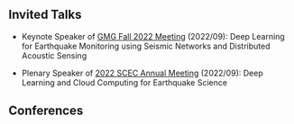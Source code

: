 ## Invited Talks

- Keynote Speaker of [GMG Fall 2022 Meeting](https://gmg.caltech.edu) (2022/09): Deep Learning for Earthquake Monitoring using Seismic Networks and Distributed Acoustic Sensing

- Plenary Speaker of [2022 SCEC Annual Meeting](https://www.scec.org/meetings/2022/am) (2022/09): Deep Learning and Cloud Computing for Earthquake Science

## Conferences



